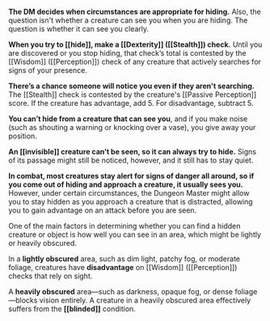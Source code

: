 **The DM decides when circumstances are appropriate for hiding.** Also, the question isn't whether a creature can see you when you are hiding. The question is whether it can see you clearly.

**When you try to [[hide]], make a [[Dexterity]] ([[Stealth]]) check.** Until you are discovered or you stop hiding, that check’s total is contested by the [[Wisdom]] ([[Perception]]) check of any creature that actively searches for signs of your presence.

**There’s a chance someone will notice you even if they aren't searching.** The [[Stealth]] check is contested by the creature's [[Passive Perception]] score. If the creature has advantage, add 5. For disadvantage, subtract 5.

**You can’t hide from a creature that can see you**, and if you make noise (such as shouting a warning or knocking over a vase), you give away your position.

**An [[invisible]] creature can’t be seen, so it can always try to hide.** Signs of its passage might still be noticed, however, and it still has to stay quiet.

**In combat, most creatures stay alert for signs of danger all around, so if you come out of hiding and approach a creature, it usually sees you.** However, under certain circumstances, the Dungeon Master might allow you to stay hidden as you approach a creature that is distracted, allowing you to gain advantage on an attack before you are seen.

One of the main factors in determining whether you can find a hidden creature or object is how well you can see in an area, which might be lightly or heavily obscured.

In a **lightly obscured** area, such as dim light, patchy fog, or moderate foliage, creatures have **disadvantage** on [[Wisdom]] ([[Perception]]) checks that rely on sight.

A **heavily obscured** area—such as darkness, opaque fog, or dense foliage—blocks vision entirely. A creature in a heavily obscured area effectively suffers from the **[[blinded]]** condition.